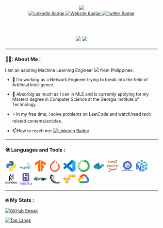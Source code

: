 <div id="header" align="center">
  <img src="https://media.giphy.com/media/v1.Y2lkPTc5MGI3NjExMDI4M2Q1ZDA3YjkyMzVjYTVlNjY0YmRlYTI2YzJmZjRiMjBiZWZhYyZlcD12MV9pbnRlcm5hbF9naWZzX2dpZklkJmN0PXM/vLlpbDafjgHystuJ0a/giphy.gif" width="100"/>
</div>

<div id="badges" align="center">
  <a href="https://www.linkedin.com/in/pintucan-pj/">
    <img src="https://img.shields.io/badge/LinkedIn-blue?style=for-the-badge&logo=linkedin&logoColor=white" alt="LinkedIn Badge"/>
  </a>
  <a href="https://peebs-tech.github.io/">
    <img src="https://img.shields.io/badge/Website-black?style=for-the-badge&logo=website&logoColor=white" alt="Website Badge"/>
  </a>
  <a href="https://twitter.com/PeebsTech">
    <img src="https://img.shields.io/badge/Twitter-blue?style=for-the-badge&logo=twitter&logoColor=white" alt="Twitter Badge"/>
  </a>
</div>

<div id="views" align="center">
<img src="https://komarev.com/ghpvc/?username=Peebs-Tech&style=flat-square&color=blue" alt=""/>
  
<h1>
   <img src="https://media.giphy.com/media/v1.Y2lkPTc5MGI3NjExNGY2NmIwZDIyMDQ4ODEzYmM4NGRhZmUzMDk3MzAwNTk4MjQ2YTkxYiZlcD12MV9pbnRlcm5hbF9naWZzX2dpZklkJmN0PXM/gw46FwBSQjegD63gko/giphy.gif" width="200px"/>
  <img src="https://media.giphy.com/media/v1.Y2lkPTc5MGI3NjExODRiOWZjOGQ1MDAyMGNhMmQ3M2QyNjgyYzM4M2Y2OGYxZWNmMGRlYiZlcD12MV9pbnRlcm5hbF9naWZzX2dpZklkJmN0PXM/3ohhwHvPLMmuemxTW0/giphy.gif" width="200px"/>
</h1>
</div>


---

### :astronaut:: About Me :
I am an aspiring Machine Learning Engineer <img src="https://media.giphy.com/media/WUlplcMpOCEmTGBtBW/giphy.gif" width="30"> from Philippines.
- :telescope: I’m working as a Network Engineer trying to break into the field of Artificial Intelligence.

- :seedling: Absorbig as much as I can in MLE and is currently applying for my Masters degree in Computer Science at the Georgia Institute of Technology

- :zap: In my free time, I solve problems on LeetCode and watch/read tech related contents/articles.

- :mailbox:How to reach me: [![Linkedin Badge](https://img.shields.io/badge/-LinkedIn-blue?style=flat&logo=Linkedin&logoColor=white)](https://www.linkedin.com/in/pintucan-pj/) 



---

### :hammer_and_wrench: Languages and Tools :
<div>
    <img src="https://github.com/devicons/devicon/blob/master/icons/python/python-original.svg" title="Python" alt="Python" width="40" height="40"/>&nbsp;
  <img src="https://github.com/devicons/devicon/blob/master/icons/mysql/mysql-plain-wordmark.svg" title="MySQL" alt="MySQL" width="40" height="40"/>&nbsp;
  <img src="https://github.com/devicons/devicon/blob/master/icons/tensorflow/tensorflow-original.svg" title="TensorFlow" alt="tf" width="40" height="40"/>&nbsp;
  <img src="https://github.com/devicons/devicon/blob/master/icons/pytorch/pytorch-original.svg" title="Pytorch" alt="torch" width="40" height="40"/>&nbsp;
  <img src="https://github.com/devicons/devicon/blob/master/icons/vscode/vscode-original.svg" title="VSCode" alt="VSCode" width="40" height="40"/>&nbsp;
  <img src="https://github.com/devicons/devicon/blob/master/icons/anaconda/anaconda-original.svg" title="Anaconda" alt="Anaconda" width="40" height="40"/>&nbsp;
  <img src="https://github.com/devicons/devicon/blob/master/icons/docker/docker-original.svg" title="Docker" alt="Docker" width="40" height="40"/>&nbsp;
  <img src="https://github.com/devicons/devicon/blob/master/icons/jupyter/jupyter-original-wordmark.svg" title="Jupyter" alt="Jupyter" width="40" height="40"/>&nbsp;
  <img src="https://github.com/devicons/devicon/blob/master/icons/kubernetes/kubernetes-plain-wordmark.svg" title="Kubernetes" alt="K8" width="40" height="40"/>&nbsp;
   <img src="https://github.com/devicons/devicon/blob/master/icons/numpy/numpy-original.svg" title="Numpy" alt="np" width="40" height="40"/>&nbsp;
  <img src="https://github.com/devicons/devicon/blob/master/icons/pandas/pandas-original-wordmark.svg" title="Pandas" alt="pd" width="40" height="40"/>&nbsp;
  <img src="https://github.com/devicons/devicon/blob/master/icons/heroku/heroku-plain-wordmark.svg" title="Heroku" alt="Heroku" width="40" height="40"/>&nbsp;
  <img src="https://github.com/devicons/devicon/blob/master/icons/django/django-plain-wordmark.svg" title="Django" alt="Django" width="40" height="40"/>&nbsp;
  <img src="https://github.com/devicons/devicon/blob/master/icons/flask/flask-original.svg" title="Flask" alt="Flask" width="40" height="40" style="color: #FFF;" />&nbsp;
  <img src="https://github.com/devicons/devicon/blob/master/icons/amazonwebservices/amazonwebservices-original.svg" title="AWS" alt="AWS" width="40" height="40" />&nbsp;
  <img src="https://github.com/devicons/devicon/blob/master/icons/googlecloud/googlecloud-original.svg" title="Google" alt="Google" width="40" height="40" />&nbsp;
</div>

---

### :fire: My Stats :
[![GitHub Streak](https://github-readme-streak-stats.herokuapp.com?user=Peebs-Tech&card_width=600)](https://git.io/streak-stats)

[![Top Langs](https://github-readme-stats.vercel.app/api/top-langs/?username=Peebs-Tech&layout=compact&theme=vision-friendly-dark)](https://github.com/anuraghazra/github-readme-stats)
